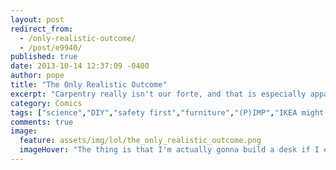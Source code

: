 ```yaml
---
layout: post
redirect_from: 
  - /only-realistic-outcome/
  - /post/e9940/
published: true
date: 2013-10-14 12:37:09 -0400
author: pope
title: "The Only Realistic Outcome"
excerpt: "Carpentry really isn't our forte, and that is especially apparent in this 66% true story about Scawt's recent move to a new apartment. "
category: Comics
tags: ["science","DIY","safety first","furniture","(P)IMP","IKEA might have been a better idea"]
comments: true 
image:
  feature: assets/img/lol/the_only_realistic_outcome.png
  imageHover: "The thing is that I'm actually gonna build a desk if I ever find a hardware store that has all the pieces I need at once. Or I was, but now I have a table. So fuck that."
---
```


